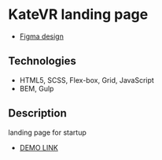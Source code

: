 # KateVR landing page

- [Figma design](https://www.figma.com/file/hhtGde1r4hMr5wghrKm6vl/KatVR?node-id=159%3A0)

## Technologies
- HTML5, SCSS, Flex-box, Grid, JavaScript
- BEM, Gulp

## Description
landing page for startup
- [DEMO LINK](https://herkoss.github.io/KateVRLanding/)
